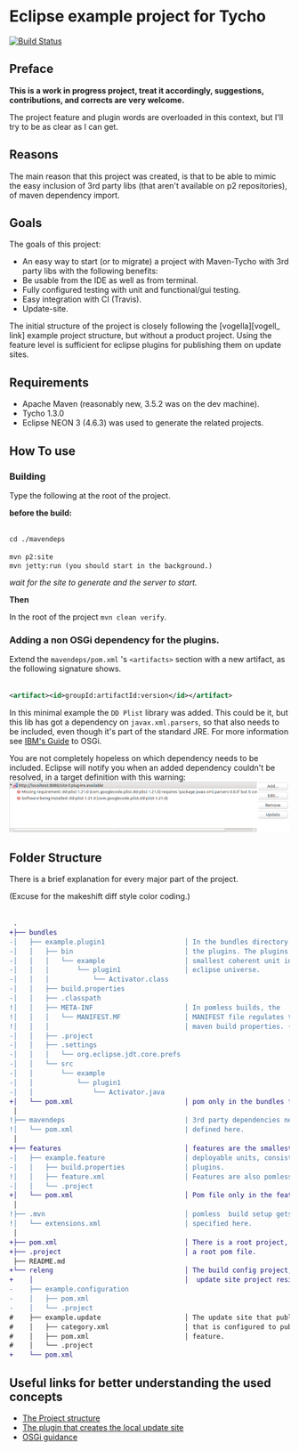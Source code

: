 # Eclipse example project for Tycho

[![Build Status](https://travis-ci.org/Vodorok/Eclipse-example-project-for-Tycho.svg?branch=master)](https://travis-ci.org/Vodorok/Eclipse-example-project-for-Tycho)

## Preface 

__This is a work in progress project, treat it accordingly, suggestions, contributions, and corrects are very welcome.__

The project feature and plugin words are overloaded in this context, but I'll try to be as clear as I can get.

## Reasons

The main reason that this project was created, is that to be able to mimic the easy inclusion of 3rd party libs (that aren't available on p2 repositories), of maven dependency import.

## Goals

The goals of this project:

* An easy way to start (or to migrate) a project with Maven-Tycho with 3rd party libs with the following benefits:
* Be usable from the IDE as well as from terminal.
* Fully configured testing with unit and functional/gui testing.
* Easy integration with CI (Travis).
* Update-site.

The initial structure of the project is closely following the [vogella][vogell_ link] example project structure, but without a product project. Using the feature level is sufficient for eclipse plugins for publishing them on update sites.

## Requirements

* Apache Maven (reasonably new, 3.5.2 was on the dev machine).
* Tycho 1.3.0
* Eclipse NEON 3 (4.6.3) was used to generate the related projects.

## How To use

### Building

Type the following at the root of the project.

__before the build:__

```

cd ./mavendeps

mvn p2:site
mvn jetty:run (you should start in the background.)

```
_wait for the site to generate and the server to start._

__Then__

In the root of the project ```mvn clean verify```.

### Adding a non OSGi dependency for the plugins.

Extend the ```mavendeps/pom.xml``` 's ```<artifacts>``` section with a new artifact, as the following signature shows.

```xml 

<artifact><id>groupId:artifactId:version</id></artifact>

```

In this minimal example the ```DD Plist``` library was added. This could be it, but this lib has got a dependency on ```javax.xml.parsers```, so that also needs to be included, even though it's part of the standard JRE. For more information see [IBM's Guide][ibm_osgi_link] to OSGi.

You are not completely hopeless on which dependency needs to be included. Eclipse will notify you when an added dependency couldn't be resolved, in a target definition with this warning:
![alt text][target_error]

## Folder Structure

There is a brief explanation for every major part of the project.

(Excuse for the makeshift diff style color coding.)

```diff

 .
+├── bundles
-│   ├── example.plugin1                    │ In the bundles directory lie
-│   │   ├── bin                            │ the plugins. The plugins are
-│   │   │   └── example                    │ smallest coherent unit in the
-│   │   │       └── plugin1                │ eclipse universe.
-│   │   │           └── Activator.class
-│   │   ├── build.properties
-│   │   ├── .classpath
!│   │   ├── META-INF                       │ In pomless builds, the
!│   │   │   └── MANIFEST.MF                │ MANIFEST file regulates the
!│   │   │                                  │ maven build properties. (no pom)
-│   │   ├── .project
-│   │   ├── .settings
-│   │   │   └── org.eclipse.jdt.core.prefs
-│   │   └── src
-│   │       └── example
-│   │           └── plugin1
-│   │               └── Activator.java
+│   └── pom.xml                            │ pom only in the bundles folder
 │
!├── mavendeps                              | 3rd party dependencies needed to
!│   └── pom.xml                            | defined here.
 │
+├── features                               │ features are the smallest
-│   ├── example.feature                    │ deployable units, consisting of
-│   │   ├── build.properties               │ plugins.
!│   │   ├── feature.xml                    │ Features are also pomless.
-│   │   └── .project
+│   └── pom.xml                            │ Pom file only in the features.
 │
!├── .mvn                                   │ pomless  build setup gets
!│   └── extensions.xml                     │ specified here.
 │
+├── pom.xml                                │ There is a root project, with
+├── .project                               │ a root pom file.
 ├── README.md
+└── releng                                 │ The build config project, and the
+    │                                      │  update site project resides here
-    ├── example.configuration
-    │   ├── pom.xml
-    │   └── .project
#    ├── example.update                     │ The update site that publishes the
#    │   ├── category.xml                   │ that is configured to publish the
#    │   ├── pom.xml                        │ feature.
#    │   └── .project
+    └── pom.xml

```

## Useful links for better understanding the used concepts

* [The Project structure][vogella_link]
* [The plugin that creates the local update site][mvn_p2_link]
* [OSGi guidance][ibm_osgi_link]



[vogella_link]: http://www.vogella.com/tutorials/EclipseTycho/article.html
[mvn_p2_link]: https://github.com/reficio/p2-maven-plugin
[ibm_osgi_link]: https://www.ibm.com/support/knowledgecenter/en/SSGMCP_5.5.0/applications/developing/java/dfhpj_osgiframework.html

[target_error]: ./docs/img/target_def_error.png